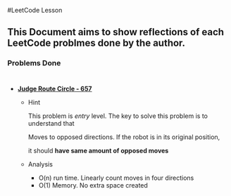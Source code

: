 #LeetCode Lesson


## This Document aims to show reflections of each LeetCode problmes done by the author.

### Problems Done 

#

* **[Judge Route Circle - 657](https://leetcode.com/problems/judge-route-circle/description/)**
    * Hint
        
        This problem is *entry* level. The key to solve this problem is to understand that 
        
        Moves to opposed  directions. If the robot is in its original position, 
        
        it should **have same amount of opposed moves** 
    
    * Analysis
        * O(n) run time. Linearly count moves in four directions
        * O(1) Memory. No extra space created 
        
    

     